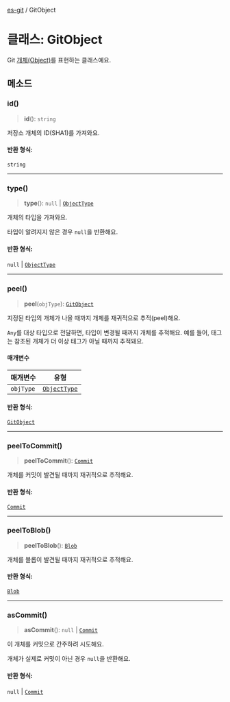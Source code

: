 [es-git](../globals.md) / GitObject

# 클래스: GitObject

Git [개체(Object)][1]를 표현하는 클래스예요.

[1]: https://git-scm.com/book/ko/v2/Git%ec%9d%98-%eb%82%b4%eb%b6%80-Git-%ea%b0%9c%ec%b2%b4

## 메소드

### id()

> **id**(): `string`

저장소 개체의 ID(SHA1)를 가져와요.

#### 반환 형식:

`string`

***

### type()

> **type**(): `null` \| [`ObjectType`](../enumerations/ObjectType.md)

개체의 타입을 가져와요.

타입이 알려지지 않은 경우 `null`을 반환해요.

#### 반환 형식:

`null` \| [`ObjectType`](../enumerations/ObjectType.md)

***

### peel()

> **peel**(`objType`): [`GitObject`](GitObject.md)

지정된 타입의 개체가 나올 때까지 개체를 재귀적으로 추적(peel)해요.

`Any`를 대상 타입으로 전달하면, 타입이 변경될 때까지 개체를 추적해요. 예를 들어, 태그는 참조된 개체가 더 이상 태그가 아닐 때까지 추적돼요.

#### 매개변수

| 매개변수 | 유형 |
| ------ | ------ |
| `objType` | [`ObjectType`](../enumerations/ObjectType.md) |

#### 반환 형식:

[`GitObject`](GitObject.md)

***

### peelToCommit()

> **peelToCommit**(): [`Commit`](Commit.md)

개체를 커밋이 발견될 때까지 재귀적으로 추적해요.

#### 반환 형식:

[`Commit`](Commit.md)

***

### peelToBlob()

> **peelToBlob**(): [`Blob`](Blob.md)

개체를 블롭이 발견될 때까지 재귀적으로 추적해요.

#### 반환 형식:

[`Blob`](Blob.md)

***

### asCommit()

> **asCommit**(): `null` \| [`Commit`](Commit.md)

이 개체를 커밋으로 간주하려 시도해요.

개체가 실제로 커밋이 아닌 경우 `null`을 반환해요.

#### 반환 형식:

`null` \| [`Commit`](Commit.md)
